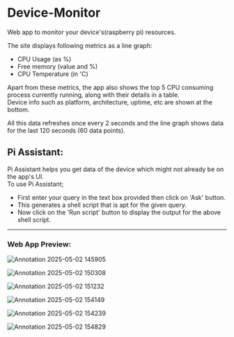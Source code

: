 # Device-Monitor
Web app to monitor your device's(raspberry pi) resources.  

The site displays following metrics as a line graph:  
- CPU Usage (as %)
- Free memory (value and %)
- CPU Temperature (in 'C)  

Apart from these metrics, the app also shows the top 5 CPU consuming process currently running, along with their details in a table.  
Device info such as platform, architecture, uptime, etc are shown at the bottom.  

All this data refreshes once every 2 seconds and the line graph shows data for the last 120 seconds (60 data points).  

## Pi Assistant:  
Pi Assistant helps you get data of the device which might not already be on the app's UI.  
To use Pi Assistant;  
- First enter your query in the text box provided then click on 'Ask' button.  
- This generates a shell script that is apt for the given query.  
- Now click on the 'Run script' button to display the output for the above shell script.  

---
### Web App Preview:  

![Annotation 2025-05-02 145905](https://github.com/user-attachments/assets/7c59b1b7-9cba-4b16-b214-cb6156d84aaf)  

![Annotation 2025-05-02 150308](https://github.com/user-attachments/assets/4be1b8c2-bd6e-417a-aa84-aff71401bb34)  


![Annotation 2025-05-02 151232](https://github.com/user-attachments/assets/2d96232b-05d3-4879-bbd4-2552539f18ff)  

![Annotation 2025-05-02 154149](https://github.com/user-attachments/assets/4ab42660-c732-424b-adc7-dded8ddc1c2c)  


![Annotation 2025-05-02 154239](https://github.com/user-attachments/assets/028bf5df-4c36-4017-9ed6-36e5aff852d7)


![Annotation 2025-05-02 154829](https://github.com/user-attachments/assets/44c023a2-ffc8-4ca6-aae9-5a3cd29fdb84)
